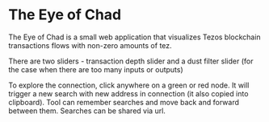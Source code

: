 # The Eye of Chad

The Eye of Chad is a small web application that visualizes Tezos blockchain transactions flows with non-zero amounts of tez.

There are two sliders - transaction depth slider and a dust filter slider (for the case when there are too many inputs or outputs)

To explore the connection, click anywhere on a green or red node. It will trigger a new search with new address in connection (it also copied into clipboard). Tool can remember searches and move back and forward between them. Searches can be shared via url.

